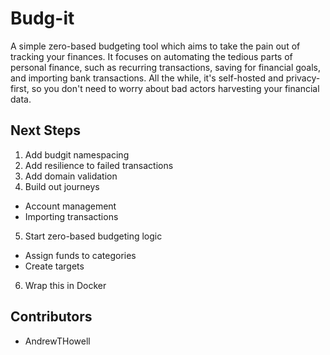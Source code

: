 # Budg-it

A simple zero-based budgeting tool which aims to take the pain out of tracking your finances. It focuses on automating the tedious parts of personal finance, such as recurring transactions, saving for financial goals, and importing bank transactions. All the while, it's self-hosted and privacy-first, so you don't need to worry about bad actors harvesting your financial data.

## Next Steps

1. Add budgit namespacing
2. Add resilience to failed transactions
3. Add domain validation
4. Build out journeys
  - Account management
  - Importing transactions  
5. Start zero-based budgeting logic
  - Assign funds to categories
  - Create targets
6. Wrap this in Docker

## Contributors

- AndrewTHowell
